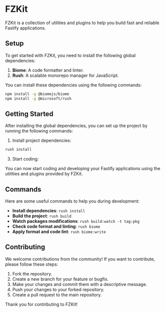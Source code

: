 # FZKit

FZKit is a collection of utilities and plugins to help you build fast and reliable Fastify applications.

## Setup

To get started with FZKit, you need to install the following global dependencies:

1. **Biome**: A code formatter and linter.
2. **Rush**: A scalable monorepo manager for JavaScript.

You can install these dependencies using the following commands:

```sh
npm install -g @biomejs/biome
npm install -g @microsoft/rush
```

## Getting Started

After installing the global dependencies, you can set up the project by running the following commands:

1. Install project dependencies:

```sh
rush install
```

3. Start coding:

You can now start coding and developing your Fastify applications using the utilities and plugins provided by FZKit.

## Commands

Here are some useful commands to help you during development:

- **Install dependencies**: `rush install`
- **Build the project**: `rush build`
- **Watch packages modifications**: `rush build:watch -t tag:pkg`
- **Check code format and linting**: `rush biome`
- **Apply format and code lint**: `rush biome:write`

## Contributing

We welcome contributions from the community! If you want to contribute, please follow these steps:

1. Fork the repository.
2. Create a new branch for your feature or bugfix.
3. Make your changes and commit them with a descriptive message.
4. Push your changes to your forked repository.
5. Create a pull request to the main repository.

Thank you for contributing to FZKit!